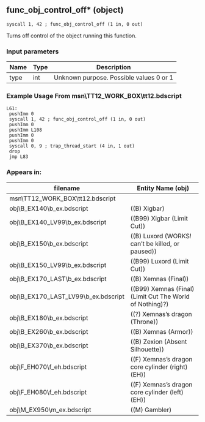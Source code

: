 ## func_obj_control_off* (object)

`syscall 1, 42 ; func_obj_control_off (1 in, 0 out)`

Turns off control of the object running this function.

### Input parameters
| Name | Type | Description
|------|------|------------
| type   | int   | Unknown purpose. Possible values 0 or 1


### Example Usage From msn\TT12_WORK_BOX\tt12.bdscript
```plaintext
L61:
 pushImm 0
 syscall 1, 42 ; func_obj_control_off (1 in, 0 out)
 pushImm 0
 pushImm L108
 pushImm 0
 pushImm 0
 syscall 0, 9 ; trap_thread_start (4 in, 1 out)
 drop 
 jmp L83
```


### Appears in:
| filename | Entity Name (obj)
|----------|-------------
| msn\TT12_WORK_BOX\tt12.bdscript       |           
| obj\B_EX140\b_ex.bdscript       | ((B) Xigbar)          
| obj\B_EX140_LV99\b_ex.bdscript       | ((B99) Xigbar (Limit Cut))          
| obj\B_EX150\b_ex.bdscript       | ((B) Luxord (WORKS! can’t be killed, or paused))          
| obj\B_EX150_LV99\b_ex.bdscript       | ((B99) Luxord (Limit Cut))          
| obj\B_EX170_LAST\b_ex.bdscript       | ((B) Xemnas (Final))          
| obj\B_EX170_LAST_LV99\b_ex.bdscript       | ((B99) Xemnas (Final) (Limit Cut The World of Nothing)?)          
| obj\B_EX180\b_ex.bdscript       | ((?) Xemnas’s dragon (Throne))          
| obj\B_EX260\b_ex.bdscript       | ((B) Xemnas (Armor))          
| obj\B_EX370\b_ex.bdscript       | ((B) Zexion (Absent Silhouette))          
| obj\F_EH070\f_eh.bdscript       | ((F) Xemnas’s dragon core cylinder (right) (EH))          
| obj\F_EH080\f_eh.bdscript       | ((F) Xemnas’s dragon core cylinder (left) (EH))          
| obj\M_EX950\m_ex.bdscript       | ((M) Gambler)          



